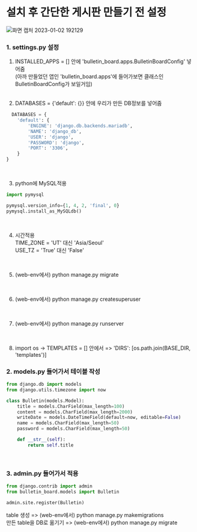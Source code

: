 # 설치 후 간단한 게시판 만들기 전 설정 

![화면 캡처 2023-01-02 192129](https://user-images.githubusercontent.com/114986610/210218729-3540c10b-9b0f-4c48-8f52-85bb5a54f8f9.png)

### 1. settings.py 설정
1. INSTALLED_APPS = [] 안에 'bulletin_board.apps.BulletinBoardConfig' 넣어줌 \
(아까 만들었던 앱인 'bulletin_board.apps'에 들어가보면 클래스인 BulletinBoardConfig가 보일거임)
<br/><br/>

2. DATABASES = {'default': {}} 안에 우리가 만든 DB정보를 넣어줌
```python
  DATABASES = { 
    'default': { 
        'ENGINE': 'django.db.backends.mariadb', 
        'NAME': 'django_db', 
        'USER': 'django', 
        'PASSWORD': 'django', 
        'PORT': '3306', 
    } 
}
```
<br/>


3. python에 MySQL적용
``` python
import pymysql

pymysql.version_info={1, 4, 2, 'final', 0}
pymysql.install_as_MySQLdb()
```
<br/>


4. 시간적용 \
TIME_ZONE = 'UT' 대신 'Asia/Seoul' \
USE_TZ = 'True' 대신 'False'
<br/>


5. (web-env에서) python manage.py migrate
<br/>


6. (web-env에서) python manage.py createsuperuser
<br/>


7. (web-env에서) python manage.py runserver
<br/>


8. import os -> TEMPLATES = [] 안에서 => 'DIRS': [os.path.join(BASE_DIR, 'templates')]  

### 2. models.py 들어가서 테이블 작성
```python
from django.db import models
from django.utils.timezone import now

class Bulletin(models.Model):
    title = models.CharField(max_length=100)
    content = models.CharField(max_length=2000)
    writeDate = models.DateTimeField(default=now, editable=False)
    name = models.CharField(max_length=50)
    password = models.CharField(max_length=50)

    def __str__(self):
        return self.title
```
<br/>


### 3. admin.py 들어가서 적용
```python
from django.contrib import admin
from bulletin_board.models import Bulletin

admin.site.register(Bulletin)
``` 
table 생성 => (web-env에서) python manage.py makemigrations \
만든 table을 DB로 옮기기 => (web-env에서) python manage.py migrate

